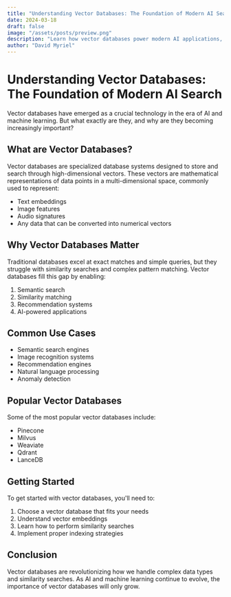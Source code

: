 ```yaml
---
title: "Understanding Vector Databases: The Foundation of Modern AI Search"
date: 2024-03-18
draft: false
image: "/assets/posts/preview.png"
description: "Learn how vector databases power modern AI applications, from their fundamental concepts to practical implementations in search and recommendation systems."
author: "David Myriel"
---
```


# Understanding Vector Databases: The Foundation of Modern AI Search

Vector databases have emerged as a crucial technology in the era of AI and machine learning. But what exactly are they, and why are they becoming increasingly important?

## What are Vector Databases?

Vector databases are specialized database systems designed to store and search through high-dimensional vectors. These vectors are mathematical representations of data points in a multi-dimensional space, commonly used to represent:

- Text embeddings
- Image features
- Audio signatures
- Any data that can be converted into numerical vectors

## Why Vector Databases Matter

Traditional databases excel at exact matches and simple queries, but they struggle with similarity searches and complex pattern matching. Vector databases fill this gap by enabling:

1. Semantic search
2. Similarity matching
3. Recommendation systems
4. AI-powered applications

## Common Use Cases

- Semantic search engines
- Image recognition systems
- Recommendation engines
- Natural language processing
- Anomaly detection

## Popular Vector Databases

Some of the most popular vector databases include:

- Pinecone
- Milvus
- Weaviate
- Qdrant
- LanceDB

## Getting Started

To get started with vector databases, you'll need to:

1. Choose a vector database that fits your needs
2. Understand vector embeddings
3. Learn how to perform similarity searches
4. Implement proper indexing strategies

## Conclusion

Vector databases are revolutionizing how we handle complex data types and similarity searches. As AI and machine learning continue to evolve, the importance of vector databases will only grow. 